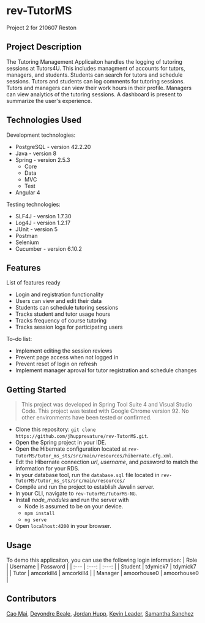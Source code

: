 # rev-TutorMS
Project 2 for 210607 Reston

## Project Description
The Tutoring Management Applicaiton handles the logging of tutoring sessions at Tutors4U. This includes managment of accounts for tutors, managers, and students. Students can search for tutors and schedule sessions. Tutors and students can log comments for tutoring sessions. Tutors and managers can view their work hours in their profile. Managers can view analytics of the tutoring sessions. A dashboard is present to summarize the user's experience.


## Technologies Used

Development technologies:
* PostgreSQL - version 42.2.20
* Java - version 8
* Spring - version 2.5.3
    - Core
    - Data
    - MVC
    - Test
* Angular 4

Testing technologies:
* SLF4J - version 1.7.30
* Log4J -  version 1.2.17
* JUnit - version 5
* Postman
* Selenium 
* Cucumber - version 6.10.2


## Features

List of features ready
* Login and registration functionality
* Users can view and edit their data
* Students can schedule tutoring sessions
* Tracks student and tutor usage hours
* Tracks frequency of course tutoring
* Tracks session logs for participating users

To-do list:
* Implement editing the session reviews
* Prevent page access when not logged in
* Prevent reset of login on refresh
* Implement manager aproval for tutor registration and schedule changes

## Getting Started
   
> This project was developed in Spring Tool Suite 4 and Visual Studio Code.
> This project was tested with Google Chrome version 92.
> No other environments have been tested or confirmed.

- Clone this repository: `git clone https://github.com/jhupprevature/rev-TutorMS.git`.
- Open the Spring project in your IDE.
- Open the Hibernate configuration located at `rev-TutorMS/tutor_ms_sts/src/main/resources/hibernate.cfg.xml`.
- Edt the Hibernate connection *url*, *username*, and *password* to match the information for your RDS.
- In your database tool, run the `database.sql` file located in `rev-TutorMS/tutor_ms_sts/src/main/resources/`
- Compile and run the project to establish Javalin server.
- In your CLI, navigate to `rev-TutorMS/TutorMS-NG`.
- Install *node_modules* and run the server with
    * Node is assumed to be on your device.
    * `npm install` 
    * `ng serve`
- Open `localhost:4200` in your browser.


## Usage

To demo this applicaiton, you can use the following login information:
| Role  | Username  | Password  |
| :---   | :---:   | :---:   |
| Student  | tdymick7 | tdymick7 |
| Tutor | amcorkill4 | amcorkill4 |
| Manager | amoorhouse0 | amoorhouse0 |

## Contributors

[Cao Mai](https://github.com/caocmai), [Deyondre Beale](https://github.com/DeyondreBeale), [Jordan Hupp](https://github.com/jhupprevature), [Kevin Leader](https://github.com/kileader), [Samantha Sanchez](https://github.com/ssanchez19)